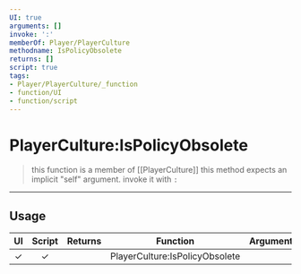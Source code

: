 ```yaml
---
UI: true
arguments: []
invoke: ':'
memberOf: Player/PlayerCulture
methodname: IsPolicyObsolete
returns: []
script: true
tags:
- Player/PlayerCulture/_function
- function/UI
- function/script
---
```

# PlayerCulture:IsPolicyObsolete
> this function is a member of [[PlayerCulture]]
> this method expects an implicit "self" argument. invoke it with `:`
-----
## Usage
|  UI | Script | Returns | Function | Arguments |
|:---:|:------:|-------:|:--------:|:---------|
|✓|✓||PlayerCulture:IsPolicyObsolete||
